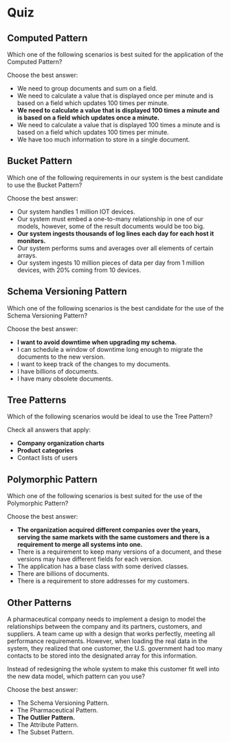 # Quiz

## Computed Pattern

Which one of the following scenarios is best suited for the application of the Computed Pattern?

Choose the best answer:

- We need to group documents and sum on a field.
- We need to calculate a value that is displayed once per minute and is based on a field which updates 100 times per minute.
- **We need to calculate a value that is displayed 100 times a minute and is based on a field which updates once a minute.**
- We need to calculate a value that is displayed 100 times a minute and is based on a field which updates 100 times per minute.
- We have too much information to store in a single document.

## Bucket Pattern

Which one of the following requirements in our system is the best candidate to use the Bucket Pattern?

Choose the best answer:

- Our system handles 1 million IOT devices.
- Our system must embed a one-to-many relationship in one of our models, however, some of the result documents would be too big.
- **Our system ingests thousands of log lines each day for each host it monitors.**
- Our system performs sums and averages over all elements of certain arrays.
- Our system ingests 10 million pieces of data per day from 1 million devices, with 20% coming from 10 devices.

## Schema Versioning Pattern

Which one of the following scenarios is the best candidate for the use of the Schema Versioning Pattern?

Choose the best answer:

- **I want to avoid downtime when upgrading my schema.**
- I can schedule a window of downtime long enough to migrate the documents to the new version.
- I want to keep track of the changes to my documents.
- I have billions of documents.
- I have many obsolete documents.

## Tree Patterns

Which of the following scenarios would be ideal to use the Tree Pattern?

Check all answers that apply:

- **Company organization charts**
- **Product categories**
- Contact lists of users

## Polymorphic Pattern

Which one of the following scenarios is best suited for the use of the Polymorphic Pattern?

Choose the best answer:

- **The organization acquired different companies over the years, serving the same markets with the same customers and there is a requirement to merge all systems into one.**
- There is a requirement to keep many versions of a document, and these versions may have different fields for each version.
- The application has a base class with some derived classes.
- There are billions of documents.
- There is a requirement to store addresses for my customers.

## Other Patterns

A pharmaceutical company needs to implement a design to model the relationships between the company and its partners, customers, and suppliers. A team came up with a design that works perfectly, meeting all performance requirements. However, when loading the real data in the system, they realized that one customer, the U.S. government had too many contacts to be stored into the designated array for this information.

Instead of redesigning the whole system to make this customer fit well into the new data model, which pattern can you use?

Choose the best answer:

- The Schema Versioning Pattern.
- The Pharmaceutical Pattern.
- **The Outlier Pattern.**
- The Attribute Pattern.
- The Subset Pattern.
